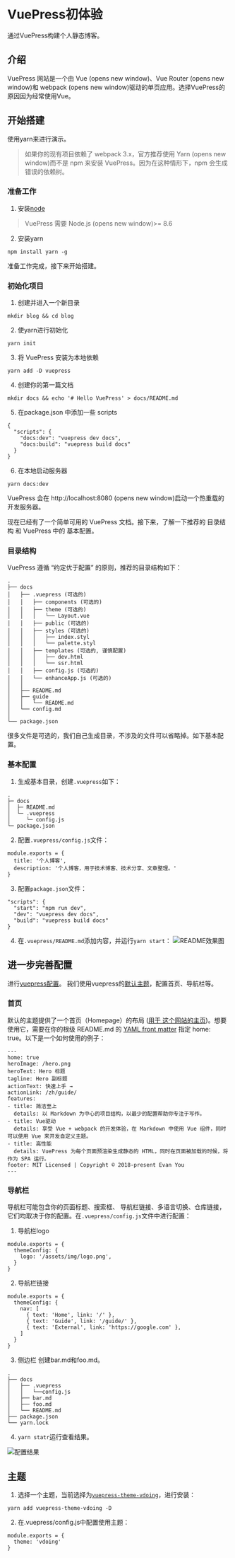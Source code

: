 # VuePress初体验
通过VuePress构建个人静态博客。

## 介绍
VuePress 网站是一个由 Vue (opens new window)、Vue Router (opens new window)和 webpack (opens new window)驱动的单页应用。选择VuePress的原因因为经常使用Vue。

## 开始搭建
使用yarn来进行演示。
> 如果你的现有项目依赖了 webpack 3.x，官方推荐使用 Yarn (opens new window)而不是 npm 来安装 VuePress。因为在这种情形下，npm 会生成错误的依赖树。
### 准备工作
1. 安装[node](https://nodejs.org/en/)
> VuePress 需要 Node.js (opens new window)>= 8.6
2. 安装yarn
```
npm install yarn -g
```
准备工作完成，接下来开始搭建。
### 初始化项目
1. 创建并进入一个新目录
```
mkdir blog && cd blog
```
2. 使yarn进行初始化
```
yarn init
```
3. 将 VuePress 安装为本地依赖
```
yarn add -D vuepress
```
4. 创建你的第一篇文档
```
mkdir docs && echo '# Hello VuePress' > docs/README.md
```
5. 在package.json 中添加一些 scripts
```
{
  "scripts": {
    "docs:dev": "vuepress dev docs",
    "docs:build": "vuepress build docs"
  }
}
```
6. 在本地启动服务器
```
yarn docs:dev
```
VuePress 会在 http://localhost:8080 (opens new window)启动一个热重载的开发服务器。

现在已经有了一个简单可用的 VuePress 文档。接下来，了解一下推荐的 目录结构 和 VuePress 中的 基本配置。

### 目录结构
VuePress 遵循 “约定优于配置” 的原则，推荐的目录结构如下：
```
.
├── docs
│   ├── .vuepress (可选的)
│   │   ├── components (可选的)
│   │   ├── theme (可选的)
│   │   │   └── Layout.vue
│   │   ├── public (可选的)
│   │   ├── styles (可选的)
│   │   │   ├── index.styl
│   │   │   └── palette.styl
│   │   ├── templates (可选的, 谨慎配置)
│   │   │   ├── dev.html
│   │   │   └── ssr.html
│   │   ├── config.js (可选的)
│   │   └── enhanceApp.js (可选的)
│   │ 
│   ├── README.md
│   ├── guide
│   │   └── README.md
│   └── config.md
│ 
└── package.json
```
很多文件是可选的，我们自己生成目录，不涉及的文件可以省略掉。如下基本配置。
### 基本配置
1. 生成基本目录，创建`.vuepress`如下：
```
.
├─ docs
│  ├─ README.md
│  └─ .vuepress
│     └─ config.js
└─ package.json
```
2. 配置`.vuepress/config.js`文件：
```
module.exports = {
  title: '个人博客',
  description: '个人博客，用于技术博客、技术分享、文章整理。'
}
```
3. 配置`package.json`文件：
```
"scripts": {
  "start": "npm run dev",
  "dev": "vuepress dev docs",
  "build": "vuepress build docs"
}
```
4. 在`.vuepress/README.md`添加内容，并运行`yarn start`：
![README效果图](./.vuepress/public/vuepress.png)

## 进一步完善配置
进行[vuepress配置](https://www.vuepress.cn/config/)。
我们使用vuepress的[默认主题](https://www.vuepress.cn/theme/default-theme-config.html)，配置首页、导航栏等。
### 首页
默认的主题提供了一个首页（Homepage）的布局 ([用于 这个网站的主页](https://www.vuepress.cn/))。想要使用它，需要在你的根级 README.md 的 [YAML front matter](https://jekyllrb.com/docs/front-matter/) 指定 home: true。以下是一个如何使用的例子：
```
---
home: true
heroImage: /hero.png
heroText: Hero 标题
tagline: Hero 副标题
actionText: 快速上手 →
actionLink: /zh/guide/
features:
- title: 简洁至上
  details: 以 Markdown 为中心的项目结构，以最少的配置帮助你专注于写作。
- title: Vue驱动
  details: 享受 Vue + webpack 的开发体验，在 Markdown 中使用 Vue 组件，同时可以使用 Vue 来开发自定义主题。
- title: 高性能
  details: VuePress 为每个页面预渲染生成静态的 HTML，同时在页面被加载的时候，将作为 SPA 运行。
footer: MIT Licensed | Copyright © 2018-present Evan You
---
```
### 导航栏
导航栏可能包含你的页面标题、搜索框、 导航栏链接、多语言切换、仓库链接，它们均取决于你的配置。在`.vuepress/config.js`文件中进行配置：
1. 导航栏logo
```
module.exports = {
  themeConfig: {
    logo: '/assets/img/logo.png',
  }
}
```
2. 导航栏链接
```
module.exports = {
  themeConfig: {
    nav: [
      { text: 'Home', link: '/' },
      { text: 'Guide', link: '/guide/' },
      { text: 'External', link: 'https://google.com' },
    ]
  }
}
```
3. 侧边栏
创建bar.md和foo.md。
```
.
├── docs
│   ├── .vuepress
│   │   └──config.js
│   ├── bar.md
│   ├── foo.md
│   └── README.md
├── package.json
└── yarn.lock
```

4. `yarn statr`运行查看结果。

![配置结果](./.vuepress/public/vuepress2.png)

## 主题
1. 选择一个主题，当前选择为[`vuepress-theme-vdoing`](https://doc.xugaoyi.com/)，进行安装：
```
yarn add vuepress-theme-vdoing -D
```
2. 在.vuepress/config.js中配置使用主题：
```
module.exports = {
  theme: 'vdoing'
}
```